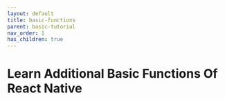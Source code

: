 ```yaml
---
layout: default
title: basic-functions 
parent: basic-tutorial
nav_order: 1
has_children: true
---
```


# Learn Additional Basic Functions Of React Native
